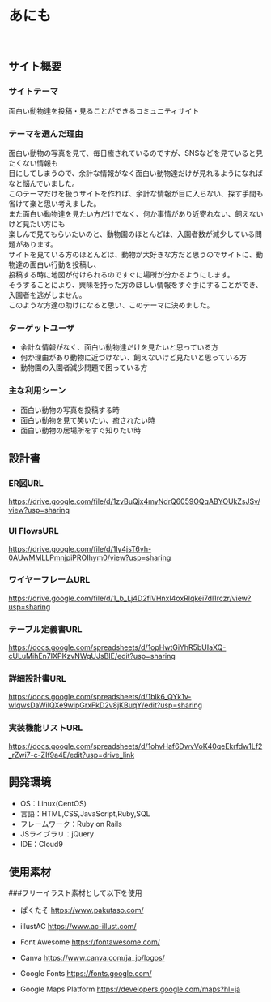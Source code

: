 # あにも
​
## サイト概要
### サイトテーマ
<!--何を『目的』とし、どのような『分類』なのかを簡潔に書く-->
 面白い動物達を投稿・見ることができるコミュニティサイト
 
### テーマを選んだ理由
<!--なぜこのようなテーマにしたかを説明する-->
面白い動物の写真を見て、毎日癒されているのですが、SNSなどを見ていると見たくない情報も<br>
目にしてしまうので、余計な情報がなく面白い動物達だけが見れるようになればなと悩んでいました。<br>
このテーマだけを扱うサイトを作れば、余計な情報が目に入らない、探す手間も省けて楽と思い考えました。<br>
また面白い動物達を見たい方だけでなく、何か事情があり近寄れない、飼えないけど見たい方にも<br>
楽しんで見てもらいたいのと、動物園のほとんどは、入園者数が減少している問題があります。<br>
サイトを見ている方のほとんどは、動物が大好きな方だと思うのでサイトに、動物達の面白い行動を投稿し、<br>
投稿する時に地図が付けられるのですぐに場所が分かるようにします。<br>
そうすることにより、興味を持った方のほしい情報をすぐ手にすることができ、入園者を逃がしません。<br>
このような方達の助けになると思い、このテーマに決めました。

### ターゲットユーザ
<!--誰に使ってもらうかを具体的に記載する-->
- 余計な情報がなく、面白い動物達だけを見たいと思っている方
- 何か理由があり動物に近づけない、飼えないけど見たいと思っている方
- 動物園の入園者減少問題で困っている方

### 主な利用シーン
<!--どのような時に使うのかの状況を記載すること-->
- 面白い動物の写真を投稿する時
- 面白い動物を見て笑いたい、癒されたい時
- 面白い動物の居場所をすぐ知りたい時

## 設計書
<!--テーマを設定・提出する時点では不要です-->
### ER図URL
https://drive.google.com/file/d/1zvBuQjx4myNdrQ6059OQqABYOUkZsJSv/view?usp=sharing

### UI FlowsURL
https://drive.google.com/file/d/1ly4jsT6yh-0AUwMMLLPmnjpiPROIhym0/view?usp=sharing

### ワイヤーフレームURL
https://drive.google.com/file/d/1_b_Lj4D2flVHnxI4oxRlqkei7dl1rczr/view?usp=sharing

### テーブル定義書URL
https://docs.google.com/spreadsheets/d/1opHwtGiYhR5bUIaXQ-cULuMihEn7IXPKzvNWgUJsBIE/edit?usp=sharing

### 詳細設計書URL
https://docs.google.com/spreadsheets/d/1blk6_QYk1v-wIqwsDaWiIQXe9wipGrxFkD2v8jKBuqY/edit?usp=sharing

### 実装機能リストURL
https://docs.google.com/spreadsheets/d/1ohvHaf6DwvVoK40qeEkrfdw1Lf2_rZwi7-c-ZIf9a4E/edit?usp=drive_link
​
## 開発環境
- OS：Linux(CentOS)
- 言語：HTML,CSS,JavaScript,Ruby,SQL
- フレームワーク：Ruby on Rails
- JSライブラリ：jQuery
- IDE：Cloud9
​
## 使用素材

###フリーイラスト素材として以下を使用

- ぱくたそ 
https://www.pakutaso.com/

- illustAC
https://www.ac-illust.com/

- Font Awesome
https://fontawesome.com/

- Canva
https://www.canva.com/ja_jp/logos/

- Google Fonts
https://fonts.google.com/

- Google Maps Platform
https://developers.google.com/maps?hl=ja